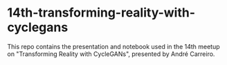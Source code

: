 # 14th-transforming-reality-with-cyclegans

This repo contains the presentation and notebook used in the 14th meetup on "Transforming Reality with CycleGANs", presented by André Carreiro.

